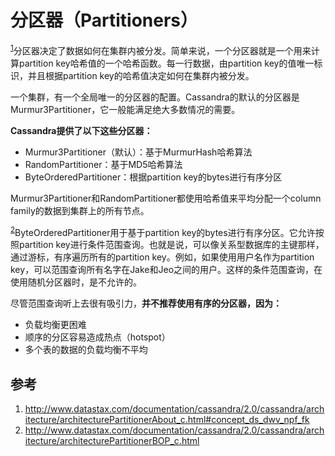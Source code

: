 # 分区器（Partitioners）

<sup>[1](#ref_1)</sup>分区器决定了数据如何在集群内被分发。简单来说，一个分区器就是一个用来计算partition key哈希值的一个哈希函数。每一行数据，由partition key的值唯一标识，并且根据partition key的哈希值决定如何在集群内被分发。

一个集群，有一个全局唯一的分区器的配置。Cassandra的默认的分区器是Murmur3Partitioner，它一般能满足绝大多数情况的需要。

**Cassandra提供了以下这些分区器：**

* Murmur3Partitioner（默认）：基于MurmurHash哈希算法
* RandomPartitioner：基于MD5哈希算法
* ByteOrderedPartitioner：根据partition key的bytes进行有序分区

Murmur3Partitioner和RandomPartitioner都使用哈希值来平均分配一个column family的数据到集群上的所有节点。

<sup>[2](#ref_2)</sup>ByteOrderedPartitioner用于基于partition key的bytes进行有序分区。它允许按照partition key进行条件范围查询。也就是说，可以像关系型数据库的主键那样，通过游标，有序遍历所有的partition key。例如，如果使用用户名作为partition key，可以范围查询所有名字在Jake和Jeo之间的用户。这样的条件范围查询，在使用随机分区器时，是不允许的。

尽管范围查询听上去很有吸引力，**并不推荐使用有序的分区器，因为：**

* 负载均衡更困难
* 顺序的分区容易造成热点（hotspot）
* 多个表的数据的负载均衡不平均

## 参考

1. <a name="ref_1"></a>http://www.datastax.com/documentation/cassandra/2.0/cassandra/architecture/architecturePartitionerAbout_c.html#concept_ds_dwv_npf_fk
2. <a name="ref_2"></a>http://www.datastax.com/documentation/cassandra/2.0/cassandra/architecture/architecturePartitionerBOP_c.html
